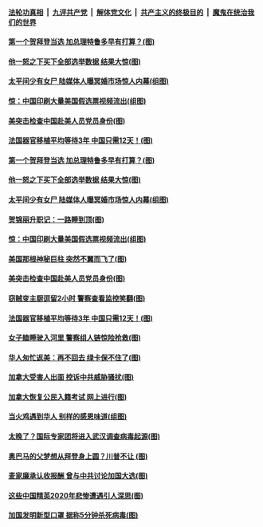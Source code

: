 

####  [法轮功真相](../../../../basic/blob/master/README.md?t=12011501) &nbsp;|&nbsp; [九评共产党](../../../../9ping.md/blob/master/README.md?t=12011501) &nbsp;|&nbsp; [解体党文化](../../../../jtdwh.md/blob/master/README.md?t=12011501)  &nbsp;|&nbsp; [共产主义的终极目的](../../../../gczydzjmd.md/blob/master/README.md?t=12011501) &nbsp;|&nbsp; [魔鬼在统治我们的世界](../../../../mgztzwmdsj.md/blob/master/README.md?t=12011501) 

#### [第一个贺拜登当选 加总理特鲁多早有打算？(图)](../pages/p3/954282.md?t=12011501) 

#### [他一怒之下买下全部选举数据 结果大惊(图)](../pages/p3/954276.md?t=12011501) 

#### [太平间少有女尸 陆媒体人曝冥婚市场惊人内幕(组图)](../pages/p3/954260.md?t=12011501) 

#### [惊：中国印刷大量美国假选票视频流出(组图)](../pages/p3/954253.md?t=12011501) 

#### [美突击检查中国赴美人员党员身份(图)](../pages/p3/954217.md?t=12011501) 

#### [法国器官移植平均等待3年 中国只需12天！(图)](../pages/p3/954127.md?t=12011501) 

#### [第一个贺拜登当选 加总理特鲁多早有打算？(图)](../pages/p3/954282.md?t=12011501) 

#### [他一怒之下买下全部选举数据 结果大惊(图)](../pages/p3/954276.md?t=12011501) 

#### [太平间少有女尸 陆媒体人曝冥婚市场惊人内幕(组图)](../pages/p3/954260.md?t=12011501) 

#### [贺锦丽升职记：一路睡到顶(图)](../pages/p3/954252.md?t=12011501) 

#### [惊：中国印刷大量美国假选票视频流出(组图)](../pages/p3/954253.md?t=12011501) 

#### [美国那根神秘巨柱 突然不翼而飞了(图)](../pages/p3/954246.md?t=12011501) 

#### [美突击检查中国赴美人员党员身份(图)](../pages/p3/954217.md?t=12011501) 

#### [窃贼变主厨逗留2小时 警察查看监控笑翻(图)](../pages/p3/954196.md?t=12011501) 


#### [法国器官移植平均等待3年 中国只需12天！(图)](../pages/p3/954127.md?t=12011501) 

#### [女子瞌睡驶入河里 警察组人链惊险抢救(图)](../pages/p3/954130.md?t=12011501) 

#### [华人匆忙返美：再不回去 绿卡保不住了(图)](../pages/p3/954122.md?t=12011501) 

#### [加拿大受害人出面 控诉中共威胁骚扰(图)](../pages/p3/954125.md?t=12011501) 

#### [加拿大恢复公民入籍考试 网上进行(图)](../pages/p3/954124.md?t=12011501) 

#### [当火鸡遇到华人 别样的感恩味道(组图)](../pages/p3/954082.md?t=12011501) 

#### [太晚了？国际专家团将进入武汉调查病毒起源(图)](../pages/p3/954001.md?t=12011501) 

#### [奥巴马的父梦想从拜登身上圆？川普不让 (图)](../pages/p3/953497.md?t=12011501) 

#### [麦家廉承认收报酬 曾与中共讨论加国大选(图)](../pages/p3/953991.md?t=12011501) 

#### [这些中国精英2020年悲惨遭遇引人深思(图)](../pages/p3/953981.md?t=12011501) 

#### [加国发明新型口罩 据称5分钟杀死病毒(图)](../pages/p3/953973.md?t=12011501) 

